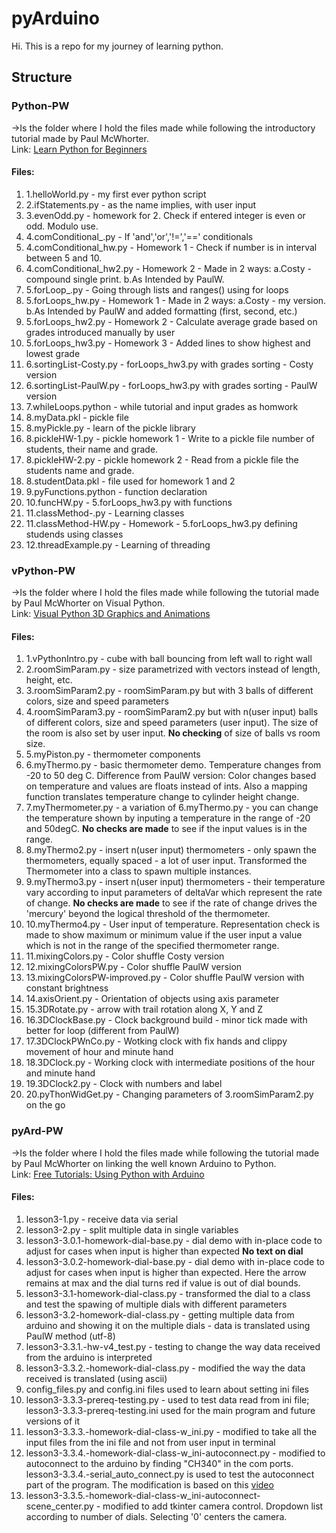 # pyArduino

Hi. This is a repo for my journey of learning python.

## Structure

### Python-PW

->Is the folder where I hold the files made while following the introductory tutorial made by Paul McWhorter.<br />
Link: [Learn Python for Beginners](https://www.youtube.com/watch?v=XCKWZAtKTnU&list=PLGs0VKk2DiYzguDvh5xk2XoX9V1VKP5Hv)

#### Files:

1. 1.helloWorld.py - my first ever python script
2. 2.ifStatements.py - as the name implies, with user input
3. 3.evenOdd.py - homework for 2. Check if entered integer is even or odd. Modulo use.
4. 4.comConditional\_.py - If 'and','or','!=','==' conditionals
5. 4.comConditional_hw.py - Homework 1 - Check if number is in interval between 5 and 10.
6. 4.comConditional_hw2.py - Homework 2 - Made in 2 ways: a.Costy - compound single print. b.As Intended by PaulW.
7. 5.forLoop\_.py - Going through lists and ranges() using for loops
8. 5.forLoops_hw.py - Homework 1 - Made in 2 ways: a.Costy - my version. b.As Intended by PaulW and added formatting (first, second, etc.)
9. 5.forLoops_hw2.py - Homework 2 - Calculate average grade based on grades introduced manually by user
10. 5.forLoops_hw3.py - Homework 3 - Added lines to show highest and lowest grade
11. 6.sortingList-Costy.py - forLoops_hw3.py with grades sorting - Costy version
12. 6.sortingList-PaulW.py - forLoops_hw3.py with grades sorting - PaulW version
13. 7.whileLoops.python - while tutorial and input grades as homwork
14. 8.myData.pkl - pickle file
15. 8.myPickle.py - learn of the pickle library
16. 8.pickleHW-1.py - pickle homework 1 - Write to a pickle file number of students, their name and grade.
17. 8.pickleHW-2.py - pickle homework 2 - Read from a pickle file the students name and grade.
18. 8.studentData.pkl - file used for homework 1 and 2
19. 9.pyFunctions.python - function declaration
20. 10.funcHW.py - 5.forLoops_hw3.py with functions
21. 11.classMethod-.py - Learning classes
22. 11.classMethod-HW.py - Homework - 5.forLoops_hw3.py defining studends using classes
23. 12.threadExample.py - Learning of threading

### vPython-PW

->Is the folder where I hold the files made while following the tutorial made by Paul McWhorter on Visual Python.<br />
Link: [Visual Python 3D Graphics and Animations](https://www.youtube.com/watch?v=MJiVtz4Uj7M&list=PLGs0VKk2DiYzGCOzBrMNSWEdd2CIGC0kJ)

#### Files:

1. 1.vPythonIntro.py - cube with ball bouncing from left wall to right wall
2. 2.roomSimParam.py - size parametrized with vectors instead of length, height, etc.
3. 3.roomSimParam2.py - roomSimParam.py but with 3 balls of different colors, size and speed parameters
4. 4.roomSimParam3.py - roomSimParam2.py but with n(user input) balls of different colors, size and speed parameters (user input). The size of the room is also set by user input. **No checking** of size of balls vs room size.
5. 5.myPiston.py - thermometer components
6. 6.myThermo.py - basic thermometer demo. Temperature changes from -20 to 50 deg C. Difference from PaulW version: Color changes based on temperature and values are floats instead of ints. Also a mapping function translates temperature change to cylinder height change.
7. 7.myThermometer.py - a variation of 6.myThermo.py - you can change the temperature shown by inputing a temperature in the range of -20 and 50degC. **No checks are made** to see if the input values is in the range.
8. 8.myThermo2.py - insert n(user input) thermometers - only spawn the thermometers, equally spaced - a lot of user input. Transformed the Thermometer into a class to spawn multiple instances.
9. 9.myThermo3.py - insert n(user input) thermometers - their temperature vary according to input parameters of deltaVar which represent the rate of change. **No checks are made** to see if the rate of change drives the 'mercury' beyond the logical threshold of the thermometer.
10. 10.myThermo4.py - User input of temperature. Representation check is made to show maximum or minimum value if the user input a value which is not in the range of the specified thermometer range.
11. 11.mixingColors.py - Color shuffle Costy version
12. 12.mixingColorsPW.py - Color shuffle PaulW version
13. 13.mixingColorsPW-improved.py - Color shuffle PaulW version with constant brightness
14. 14.axisOrient.py - Orientation of objects using axis parameter
15. 15.3DRotate.py - arrow with trail rotation along X, Y and Z
16. 16.3DClockBase.py - Clock background build - minor tick made with better for loop (different from PaulW)
17. 17.3DClockPWnCo.py - Wotking clock with fix hands and clippy movement of hour and minute hand
18. 18.3DClock.py - Working clock with intermediate positions of the hour and minute hand
19. 19.3DClock2.py - Clock with numbers and label
20. 20.pyThonWidGet.py - Changing parameters of 3.roomSimParam2.py on the go

### pyArd-PW

->Is the folder where I hold the files made while following the tutorial made by Paul McWhorter on linking the well known Arduino to Python.<br />
Link: [Free Tutorials: Using Python with Arduino](https://www.youtube.com/watch?v=flfuaZaKFCM&list=PLGs0VKk2DiYzWURfJCbCGPa8HI0APjBfo)

#### Files:

1. lesson3-1.py - receive data via serial
2. lesson3-2.py - split multiple data in single variables
3. lesson3-3.0.1-homework-dial-base.py - dial demo with in-place code to adjust for cases when input is higher than expected **No text on dial**
4. lesson3-3.0.2-homework-dial-base.py - dial demo with in-place code to adjust for cases when input is higher than expected. Here the arrow remains at max and the dial turns red if value is out of dial bounds.
5. lesson3-3.1-homework-dial-class.py - transformed the dial to a class and test the spawing of multiple dials with different parameters
6. lesson3-3.2-homework-dial-class.py - getting multiple data from arduino and showing it on the multiple dials - data is translated using PaulW method (utf-8)
7. lesson3-3.3.1.-hw-v4_test.py - testing to change the way data received from the arduino is interpreted
8. lesson3-3.3.2.-homework-dial-class.py - modified the way the data received is translated (using ascii)
9. config_files.py and config.ini files used to learn about setting ini files
10. lesson3-3.3.3-prereq-testing.py - used to test data read from ini file; lesson3-3.3.3-prereq-testing.ini used for the main program and future versions of it
11. lesson3-3.3.3.-homework-dial-class-w_ini.py - modified to take all the input files from the ini file and not from user input in terminal
12. lesson3-3.3.4.-homework-dial-class-w_ini-autoconnect.py - modified to autoconnect to the arduino by finding "CH340" in the com ports. lesson3-3.3.4.-serial_auto_connect.py is used to test the autoconnect part of the program. The modification is based on this [video](https://www.youtube.com/watch?v=DJD28uK5qIk)
13. lesson3-3.3.5.-homework-dial-class-w_ini-autoconnect-scene_center.py - modified to add tkinter camera control. Dropdown list according to number of dials. Selecting '0' centers the camera.
